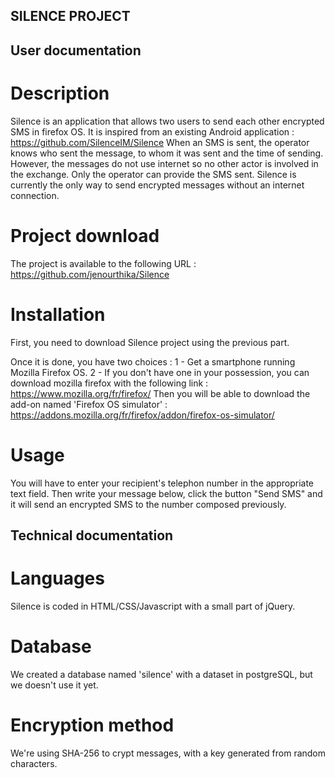 ## SILENCE PROJECT

## User documentation

# Description

Silence is an application that allows two users to send each other encrypted SMS in firefox OS.
It is inspired from an existing Android application : https://github.com/SilenceIM/Silence
When an SMS is sent, the operator knows who sent the message, to whom it was sent and the time of sending.
However, the messages do not use internet so no other actor is involved in the exchange. Only the operator can provide the SMS sent. 
Silence is currently the only way to send encrypted messages without an internet connection.

# Project download

The project is available to the following URL : https://github.com/jenourthika/Silence

# Installation

First, you need to download Silence project using the previous part.

Once it is done, you have two choices : 
1 - Get a smartphone running Mozilla Firefox OS.
2 - If you don't have one in your possession, you can download mozilla firefox with the following link : https://www.mozilla.org/fr/firefox/
	Then you will be able to download the add-on named 'Firefox OS simulator' : https://addons.mozilla.org/fr/firefox/addon/firefox-os-simulator/

# Usage

You will have to enter your recipient's telephon number in the appropriate text field.
Then write your message below, click the button "Send SMS" and it will send an encrypted SMS to the number composed previously.

## Technical documentation

# Languages

Silence is coded in HTML/CSS/Javascript with a small part of jQuery.

# Database

We created a database named 'silence' with a dataset in postgreSQL, but we doesn't use it yet.

# Encryption method

We're using SHA-256 to crypt messages, with a key generated from random characters.